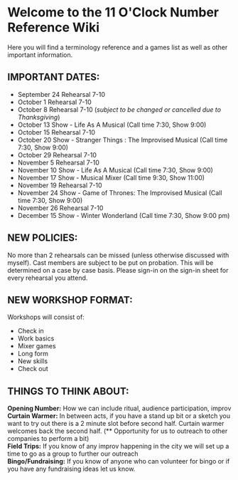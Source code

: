 # Welcome to the 11 O'Clock Number Reference Wiki

Here you will find a terminology reference and a games list as well as other important information.

## IMPORTANT DATES:
- September 24 Rehearsal 7-10
- October 1 Rehearsal 7-10
- October 8 Rehearsal 7-10 (*subject to be changed or cancelled due to Thanksgiving*)
- October 13 Show - Life As A Musical (Call time 7:30, Show 9:00)
- October 15 Rehearsal 7-10
- October 20 Show - Stranger Things : The Improvised Musical (Call time 7:30, Show 9:00)
- October 29 Rehearsal 7-10
- November 5 Rehearsal 7-10
- November 10 Show - Life As A Musical (Call time 7:30, Show 9:00)
- November 17 Show - Musical Mixer (Call time 9:30, Show 11:00)
- November 19 Rehearsal 7-10
- November 24 Show - Game of Thrones: The Improvised Musical (Call time 7:30, Show 9:00)
- November 26 Rehearsal 7-10
- December 15 Show - Winter Wonderland (Call time 7:30, Show 9:00 pm)

## NEW POLICIES:
No more than 2 rehearsals can be missed (unless otherwise discussed with myself). Cast members are subject to be put on probation. This will be determined on a case by case basis. Please sign-in on the sign-in sheet for every rehearsal you attend.

## NEW WORKSHOP FORMAT:
Workshops will consist of:
- Check in
- Work basics
- Mixer games
- Long form
- New skills
- Check out

## THINGS TO THINK ABOUT:

**Opening Number:** How we can include ritual, audience participation, improv  
**Curtain Warmer:** In between acts, if you have a stand up bit or a sketch you want to try out there is a 2 minute slot before second half. Curtain warmer welcomes back the second half. (** Opportunity for us to outreach to other companies to perform a bit)  
**Field Trips:** If you know of any improv happening in the city we will set up a time to go as a group to further our outreach  
**Bingo/Fundraising:** If you know of anyone who can volunteer for bingo or if you have any fundraising ideas let us know.
